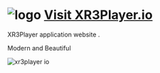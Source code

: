 # ![logo](https://raw.githubusercontent.com/goxr3plus/xr3player.io/master/img/icon.png) [Visit XR3Player.io]( https://goxr3plus.github.io/xr3player.io )
XR3Player application website .

Modern and Beautiful

![xr3player io](https://user-images.githubusercontent.com/20374208/32562387-3142d088-c4b7-11e7-9112-f9cf16fc3583.jpg)




